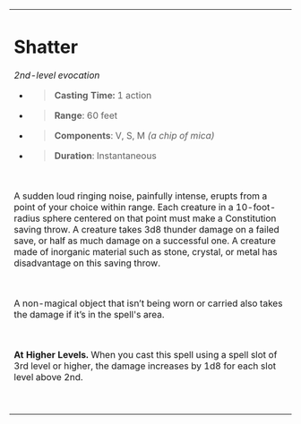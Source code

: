<table><tbody><tr class="odd"><td><h1 id="shatter"><strong>Shatter</strong></h1><p><em>2nd-level evocation</em></p><ul><li><blockquote><p><strong>Casting Time:</strong> 1 action</p></blockquote></li><li><blockquote><p><strong>Range</strong>: 60 feet</p></blockquote></li><li><blockquote><p><strong>Components</strong>: V, S, M <em>(a chip of mica)</em></p></blockquote></li><li><blockquote><p><strong>Duration</strong>: Instantaneous</p></blockquote></li></ul><p> </p><p>A sudden loud ringing noise, painfully intense, erupts from a point of your choice within range. Each creature in a 10-foot-radius sphere centered on that point must make a Constitution saving throw. A creature takes 3d8 thunder damage on a failed save, or half as much damage on a successful one. A creature made of inorganic material such as stone, crystal, or metal has disadvantage on this saving throw.</p><p> </p><p>A non-magical object that isn’t being worn or carried also takes the damage if it’s in the spell's area.</p><p> </p><p><strong>At Higher Levels.</strong> When you cast this spell using a spell slot of 3rd level or higher, the damage increases by 1d8 for each slot level above 2nd.</p><p> </p></td></tr></tbody></table>